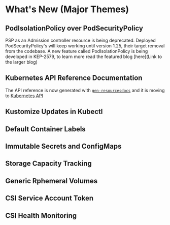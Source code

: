 # What's New (Major Themes)

## PodIsolationPolicy over PodSecurityPolicy

PSP as an Admission controller resource is being deprecated. Deployed PodSecurityPolicy's will keep working until version 1.25, their target removal from the codebase. A new feature called PodIsolationPolicy is being developed in KEP-2579, to learn more read the featured blog [here](Link to the larger blog)

## Kubernetes API Reference Documentation

The API reference is now generated with [`gen-resourcesdocs`](https://github.com/kubernetes-sigs/reference-docs/tree/c96658d89fb21037b7d00d27e6dbbe6b32375837/gen-resourcesdocs) and it is moving to [Kubernetes API](https://kubernetes.io/docs/reference/kubernetes-api/)

## Kustomize Updates in Kubectl

## Default Container Labels

## Immutable Secrets and ConfigMaps

## Storage Capacity Tracking

## Generic Rphemeral Volumes

## CSI Service Account Token

## CSI Health Monitoring
